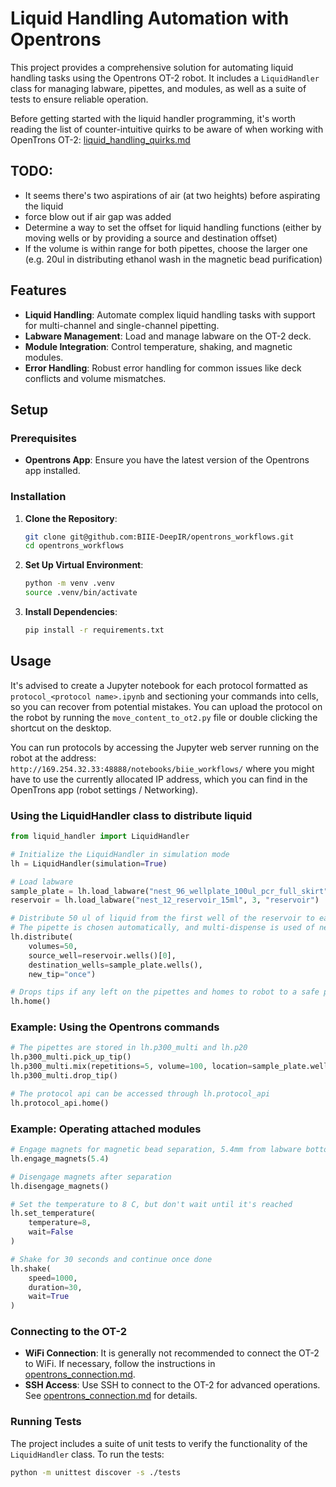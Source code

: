 # Liquid Handling Automation with Opentrons

This project provides a comprehensive solution for automating liquid handling tasks using the Opentrons OT-2 robot. It includes a `LiquidHandler` class for managing labware, pipettes, and modules, as well as a suite of tests to ensure reliable operation.

Before getting started with the liquid handler programming, it's worth reading the list of counter-intuitive quirks to be aware of when working with OpenTrons OT-2: [liquid_handling_quirks.md](./liquid_handling_quirks.md)

## TODO:
- It seems there's two aspirations of air (at two heights) before aspirating the liquid
- force blow out if air gap was added 
- Determine a way to set the offset for liquid handling functions (either by moving wells or by providing a source and destination offset)
- If the volume is within range for both pipettes, choose the larger one (e.g. 20ul in distributing ethanol wash in the magnetic bead purification)


## Features

- **Liquid Handling**: Automate complex liquid handling tasks with support for multi-channel and single-channel pipetting.
- **Labware Management**: Load and manage labware on the OT-2 deck.
- **Module Integration**: Control temperature, shaking, and magnetic modules.
- **Error Handling**: Robust error handling for common issues like deck conflicts and volume mismatches.

## Setup

### Prerequisites

- **Opentrons App**: Ensure you have the latest version of the Opentrons app installed.

### Installation

1. **Clone the Repository**:

    ```bash
    git clone git@github.com:BIIE-DeepIR/opentrons_workflows.git
    cd opentrons_workflows
    ```

2. **Set Up Virtual Environment**:

    ```bash
    python -m venv .venv
    source .venv/bin/activate
    ```

3. **Install Dependencies**:

    ```bash
    pip install -r requirements.txt
    ```

## Usage

It's advised to create a Jupyter notebook for each protocol formatted as `protocol_<protocol name>.ipynb` and sectioning your commands into cells, so you can recover from potential mistakes. You can upload the protocol on the robot by running the `move_content_to_ot2.py` file or double clicking the shortcut on the desktop.

You can run protocols by accessing the Jupyter web server running on the robot at the address: `http://169.254.32.33:48888/notebooks/biie_workflows/` where you might have to use the currently allocated IP address, which you can find in the OpenTrons app (robot settings / Networking).

### Using the LiquidHandler class to distribute liquid

```python
from liquid_handler import LiquidHandler

# Initialize the LiquidHandler in simulation mode
lh = LiquidHandler(simulation=True)

# Load labware
sample_plate = lh.load_labware("nest_96_wellplate_100ul_pcr_full_skirt", 5, "sample plate")
reservoir = lh.load_labware("nest_12_reservoir_15ml", 3, "reservoir")

# Distribute 50 ul of liquid from the first well of the reservoir to each well in the sample plate
# The pipette is chosen automatically, and multi-dispense is used of new_tip is "once" or "on aspiration" or "never"
lh.distribute(
    volumes=50,
    source_well=reservoir.wells()[0],
    destination_wells=sample_plate.wells(),
    new_tip="once")

# Drops tips if any left on the pipettes and homes to robot to a safe position
lh.home()
```

### Example: Using the Opentrons commands

```python
# The pipettes are stored in lh.p300_multi and lh.p20
lh.p300_multi.pick_up_tip()
lh.p300_multi.mix(repetitions=5, volume=100, location=sample_plate.wells("A1"))
lh.p300_multi.drop_tip()

# The protocol api can be accessed through lh.protocol_api
lh.protocol_api.home()
```

### Example: Operating attached modules

```python
# Engage magnets for magnetic bead separation, 5.4mm from labware bottom
lh.engage_magnets(5.4)

# Disengage magnets after separation
lh.disengage_magnets()

# Set the temperature to 8 C, but don't wait until it's reached
lh.set_temperature(
    temperature=8,
    wait=False
)

# Shake for 30 seconds and continue once done
lh.shake(
    speed=1000,
    duration=30,
    wait=True
)
```

### Connecting to the OT-2

- **WiFi Connection**: It is generally not recommended to connect the OT-2 to WiFi. If necessary, follow the instructions in [opentrons_connection.md](./opentrons_connection.md).
- **SSH Access**: Use SSH to connect to the OT-2 for advanced operations. See [opentrons_connection.md](./opentrons_connection.md) for details.

### Running Tests

The project includes a suite of unit tests to verify the functionality of the `LiquidHandler` class. To run the tests:

``` bash
python -m unittest discover -s ./tests
```
